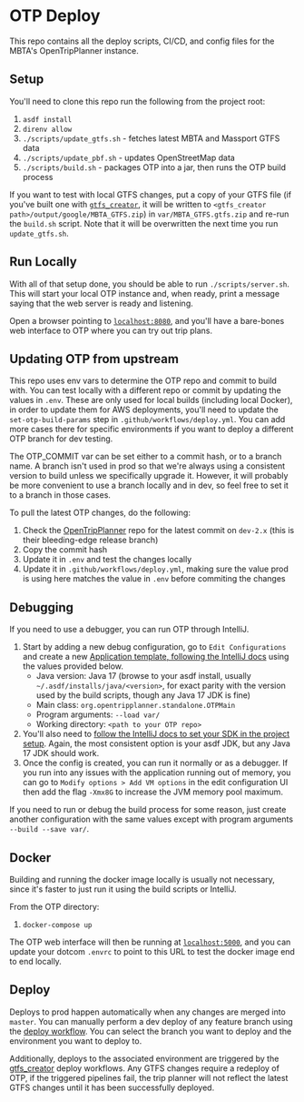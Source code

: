 # OTP Deploy

This repo contains all the deploy scripts, CI/CD, and config files for the MBTA's OpenTripPlanner instance.

## Setup

You'll need to clone this repo run the following from the project root:

1. `asdf install`
1. `direnv allow`
1. `./scripts/update_gtfs.sh` - fetches latest MBTA and Massport GTFS data
1. `./scripts/update_pbf.sh` - updates OpenStreetMap data
1. `./scripts/build.sh` - packages OTP into a jar, then runs the OTP build process

If you want to test with local GTFS changes, put a copy of your GTFS file (if you've built
one with [`gtfs_creator`](https://github.com/mbta/gtfs_creator), it will be written to
`<gtfs_creator path>/output/google/MBTA_GTFS.zip`) in `var/MBTA_GTFS.gtfs.zip` and re-run the
`build.sh` script. Note that it will be overwritten the next time you run `update_gtfs.sh`.

## Run Locally

With all of that setup done, you should be able to run `./scripts/server.sh`. This will start your local
OTP instance and, when ready, print a message saying that the web server is ready and listening.

Open a browser pointing to [`localhost:8080`](http://localhost:8080), and you'll have a bare-bones web interface to OTP
where you can try out trip plans.

## Updating OTP from upstream

This repo uses env vars to determine the OTP repo and commit to build with. You can test locally with a different repo
or commit by updating the values in `.env`. These are only used for local builds (including local Docker),
in order to update them for AWS deployments, you'll need to update the `set-otp-build-params` step in
`.github/workflows/deploy.yml`. You can add more cases there for specific environments if you want to deploy a different
OTP branch for dev testing.

The OTP_COMMIT var can be set either to a commit hash, or to a branch name. A branch isn't used in prod so that we're
always using a consistent version to build unless we specifically upgrade it. However, it will probably be more
convenient to use a branch locally and in dev, so feel free to set it to a branch in those cases.

To pull the latest OTP changes, do the following:

1. Check the [OpenTripPlanner](https://github.com/opentripplanner/OpenTripPlanner/commits/dev-2.x) repo for the latest
   commit on `dev-2.x` (this is their bleeding-edge release branch)
1. Copy the commit hash
1. Update it in `.env` and test the changes locally
1. Update it in `.github/workflows/deploy.yml`, making sure the value prod is using here matches the value in `.env`
   before commiting the changes

## Debugging

If you need to use a debugger, you can run OTP through IntelliJ.

1. Start by adding a new debug configuration,
go to `Edit Configurations` and create a new [Application template, following the IntelliJ
docs](https://www.jetbrains.com/help/idea/run-debug-configuration.html#createExplicitly) using the
values provided below.
   * Java version: Java 17 (browse to your asdf install, usually `~/.asdf/installs/java/<version>`,
   for exact parity with the version used by the build scripts, though any Java 17 JDK is fine)
   * Main class: `org.opentripplanner.standalone.OTPMain`
   * Program arguments: `--load var/`
   * Working directory: `<path to your OTP repo>`
1. You'll also need to [follow the IntelliJ docs to set your SDK in the project
setup](https://www.jetbrains.com/help/idea/sdk.html#change-project-sdk). Again, the most consistent
option is your asdf JDK, but any Java 17 JDK should work.
1. Once the config is created, you can run it normally or as a debugger. If you run into any issues
with the application running out of memory, you can go to `Modify options > Add VM options` in the
edit configuration UI then add the flag `-Xmx8G` to increase the JVM memory pool maximum.

If you need to run or debug the build process for some reason, just create another configuration
with the same values except with program arguments `--build --save var/`.

## Docker

Building and running the docker image locally is usually not necessary, since it's faster to just
run it using the build scripts or IntelliJ.

From the OTP directory:

1. `docker-compose up`

The OTP web interface will then be running at [`localhost:5000`](http://localhost:5000), and you can update your
dotcom `.envrc` to point to this URL to test the docker image end to end locally.

## Deploy

Deploys to prod happen automatically when any changes are merged into `master`. You can manually
perform a dev deploy of any feature branch using the
[deploy workflow](https://github.com/mbta/otp-deploy/actions/workflows/deploy.yml). You can
select the branch you want to deploy and the environment you want to deploy to.

Additionally, deploys to the associated environment are triggered by the
[gtfs_creator](https://github.com/mbta/gtfs_creator) deploy workflows. Any GTFS changes require a
redeploy of OTP, if the triggered pipelines fail, the trip planner will not reflect the latest GTFS
changes until it has been successfully deployed.
